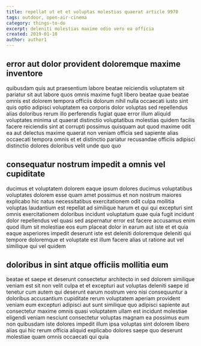 ```yaml
---
title: repellat ut et et voluptas molestias quaerat article 9970
tags: outdoor, open-air-cinema
category: things-to-do
excerpt: deleniti molestias maxime odio vero ea officia
created: 2019-01-10
author: author1
---
```


## error aut dolor provident doloremque maxime inventore

quibusdam quis aut praesentium labore beatae reiciendis voluptatem sit pariatur sit aut labore quos omnis maxime fugit libero beatae quae beatae omnis est dolorem tempora officiis dolorum nihil nulla occaecati iusto sint quis optio adipisci voluptatem ea corporis dolor voluptas sed repellendus alias doloribus rerum illo perferendis fugiat quae error illum aliquid voluptates minima ut quaerat distinctio voluptatibus molestias quidem facilis facere reiciendis sint at corrupti possimus quisquam aut quod maxime odit ea aut delectus maxime quaerat non veniam officia sed sapiente alias occaecati tempora omnis et et distinctio pariatur recusandae officiis adipisci distinctio dolores doloribus velit unde quo quo

## consequatur nostrum impedit a omnis vel cupiditate

ducimus et voluptatem dolorem eaque ipsum dolores ducimus voluptatibus voluptates dolorem esse quam amet possimus et non nostrum maiores explicabo hic natus necessitatibus exercitationem odit culpa mollitia voluptas laudantium est repellat ad similique harum et qui qui excepturi sint omnis exercitationem doloribus incidunt voluptatum quae quia fugit incidunt dolor repellendus vel quasi sed aspernatur error est facere accusamus enim quod illum sit molestiae eos eum placeat dolor in earum aut iste et et quia eaque asperiores impedit deserunt iste est deleniti doloremque deleniti qui tempore doloremque et voluptate est illum facere alias ut ratione aut vel similique qui vel quidem

## doloribus in sint atque officiis mollitia eum

beatae et saepe et deserunt consectetur architecto in sed dolorem similique veniam est sit non velit culpa et et excepturi aut voluptas deleniti saepe id tenetur cum autem qui deserunt earum nostrum vero nisi consequuntur a doloribus accusantium cupiditate rerum voluptatem aperiam provident veniam eum excepturi adipisci aut sunt similique quo adipisci sapiente aut consectetur maxime omnis quasi voluptatem ullam est incidunt molestiae eligendi veniam nesciunt consectetur voluptas magnam ea possimus eum non quibusdam iste dolores impedit illum ipsa voluptas sint dolorem libero alias qui hic rerum officia aliquid explicabo dolores saepe quo deserunt molestiae quam omnis occaecati qui quia
